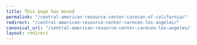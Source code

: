 ```yaml
---
title: This page has moved
permalink: "/central-american-resource-center-carecen-of-california/"
redirect: "/central-american-resource-center-carecen-los-angeles/"
canonical_url: "/central-american-resource-center-carecen-los-angeles/"
layout: redirect
---
```

